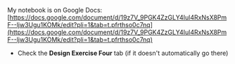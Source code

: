 My notebook is on Google Docs: [https://docs.google.com/document/d/19z7V_9PGK4ZzGLY4Iul4RxNsX8PmF--ljw3Ugu1KOMk/edit?pli=1&tab=t.pfrthso0c7nq](https://docs.google.com/document/d/19z7V_9PGK4ZzGLY4Iul4RxNsX8PmF--ljw3Ugu1KOMk/edit?pli=1&tab=t.pfrthso0c7nq)

- Check the **Design Exercise Four** tab (if it doesn't automatically go there)
